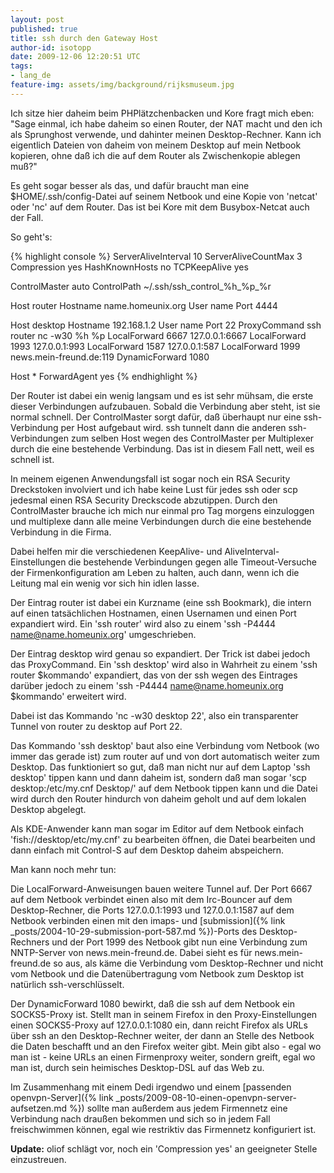 ```yaml
---
layout: post
published: true
title: ssh durch den Gateway Host
author-id: isotopp
date: 2009-12-06 12:20:51 UTC
tags:
- lang_de
feature-img: assets/img/background/rijksmuseum.jpg
---
```

Ich sitze hier daheim beim PHPlätzchenbacken und Kore fragt mich eben: "Sage
einmal, ich habe daheim so einen Router, der NAT macht und den ich als
Sprunghost verwende, und dahinter meinen Desktop-Rechner. Kann ich
eigentlich Dateien von daheim von meinem Desktop auf mein Netbook kopieren,
ohne daß ich die auf dem Router als Zwischenkopie ablegen muß?"

Es geht sogar besser als das, und dafür braucht man eine
$HOME/.ssh/config-Datei auf seinem Netbook und eine Kopie von 'netcat' oder
'nc' auf dem Router. Das ist bei Kore mit dem Busybox-Netcat auch der Fall.

So geht's:

{% highlight console %}
ServerAliveInterval 10
ServerAliveCountMax 3
Compression yes
HashKnownHosts no
TCPKeepAlive yes

ControlMaster auto
ControlPath ~/.ssh/ssh_control_%h_%p_%r

Host router
    Hostname name.homeunix.org
    User name
    Port 4444

Host desktop
    Hostname 192.168.1.2
    User name
    Port 22
    ProxyCommand ssh router nc -w30 %h %p
    LocalForward 6667 127.0.0.1:6667
    LocalForward 1993 127.0.0.1:993
    LocalForward 1587 127.0.0.1:587
    LocalForward 1999 news.mein-freund.de:119
    DynamicForward 1080

Host *
    ForwardAgent yes
{% endhighlight %}

Der Router ist dabei ein wenig langsam und es ist sehr mühsam, die erste
dieser Verbindungen aufzubauen. Sobald die Verbindung aber steht, ist sie
normal schnell. Der ControlMaster sorgt dafür, daß überhaupt nur eine
ssh-Verbindung per Host aufgebaut wird. ssh tunnelt dann die anderen
ssh-Verbindungen zum selben Host wegen des ControlMaster per Multiplexer
durch die eine bestehende Verbindung. Das ist in diesem Fall nett, weil es
schnell ist.

In meinem eigenen Anwendungsfall ist sogar noch ein RSA Security Dreckstoken
involviert und ich habe keine Lust für jedes ssh oder scp jedesmal einen RSA
Security Dreckscode abzutippen. Durch den ControlMaster brauche ich mich nur
einmal pro Tag morgens einzuloggen und multiplexe dann alle meine
Verbindungen durch die eine bestehende Verbindung in die Firma.

Dabei helfen mir die verschiedenen KeepAlive- und
AliveInterval-Einstellungen die bestehende Verbindungen gegen alle
Timeout-Versuche der Firmenkonfiguration am Leben zu halten, auch dann, wenn
ich die Leitung mal ein wenig vor sich hin idlen lasse.

Der Eintrag router ist dabei ein Kurzname (eine ssh Bookmark), die intern
auf einen tatsächlichen Hostnamen, einen Usernamen und einen Port expandiert
wird. Ein 'ssh router' wird also zu einem 'ssh -P4444
name@name.homeunix.org' umgeschrieben.

Der Eintrag desktop wird genau so expandiert. Der Trick ist dabei jedoch das
ProxyCommand. Ein 'ssh desktop' wird also in Wahrheit zu einem 'ssh router
$kommando' expandiert, das von der ssh wegen des Eintrages darüber jedoch zu
einem 'ssh -P4444 name@name.homeunix.org $kommando' erweitert wird.

Dabei ist das Kommando 'nc -w30 desktop 22', also ein transparenter Tunnel
von router zu desktop auf Port 22.

Das Kommando 'ssh desktop' baut also eine Verbindung vom Netbook (wo immer
das gerade ist) zum router auf und von dort automatisch weiter zum Desktop.
Das funktioniert so gut, daß man nicht nur auf dem Laptop 'ssh desktop'
tippen kann und dann daheim ist, sondern daß man sogar 'scp
desktop:/etc/my.cnf Desktop/' auf dem Netbook tippen kann und die Datei wird
durch den Router hindurch von daheim geholt und auf dem lokalen Desktop
abgelegt.

Als KDE-Anwender kann man sogar im Editor auf dem Netbook einfach
'fish://desktop/etc/my.cnf' zu bearbeiten öffnen, die Datei bearbeiten und
dann einfach mit Control-S auf dem Desktop daheim abspeichern.

Man kann noch mehr tun: 

Die LocalForward-Anweisungen bauen weitere Tunnel auf. Der Port 6667 auf dem
Netbook verbindet einen also mit dem Irc-Bouncer auf dem Desktop-Rechner,
die Ports 127.0.0.1:1993 und 127.0.0.1:1587 auf dem Netbook verbinden einen
mit den imaps- und
[submission]({% link _posts/2004-10-29-submission-port-587.md %})-Ports
des Desktop-Rechners und der Port 1999 des Netbook gibt nun eine Verbindung
zum NNTP-Server von news.mein-freund.de. Dabei sieht es für
news.mein-freund.de so aus, als käme die Verbindung vom Desktop-Rechner und
nicht vom Netbook und die Datenübertragung vom Netbook zum Desktop ist
natürlich ssh-verschlüsselt.

Der DynamicForward 1080 bewirkt, daß die ssh auf dem Netbook ein
SOCKS5-Proxy ist. Stellt man in seinem Firefox in den Proxy-Einstellungen
einen SOCKS5-Proxy auf 127.0.0.1:1080 ein, dann reicht Firefox als URLs über
ssh an den Desktop-Rechner weiter, der dann an Stelle des Netbook die Daten
beschafft und an den Firefox weiter gibt. Mein gibt also - egal wo man ist -
keine URLs an einen Firmenproxy weiter, sondern greift, egal wo man ist,
durch sein heimisches Desktop-DSL auf das Web zu.

Im Zusammenhang mit einem Dedi irgendwo und einem 
[passenden openvpn-Server]({% link _posts/2009-08-10-einen-openvpn-server-aufsetzen.md %})
sollte man außerdem aus jedem Firmennetz eine Verbindung nach draußen
bekommen und sich so in jedem Fall freischwimmen können, egal wie restriktiv
das Firmennetz konfiguriert ist.

**Update:** oliof schlägt vor, noch ein 'Compression yes' an geeigneter
Stelle einzustreuen.
